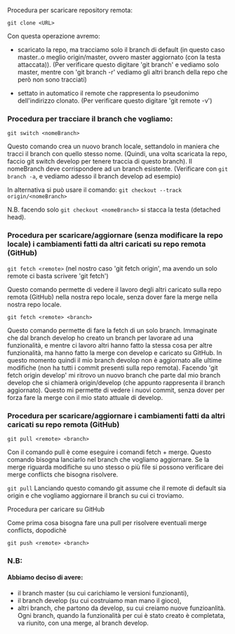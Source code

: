 Procedura per scaricare repository remota:

`git clone <URL>`

Con questa operazione avremo:

- scaricato la repo, ma tracciamo solo il branch di default (in questo caso master..o meglio origin/master, ovvero master aggiornato (con la testa attaccata)). 
(Per verificare questo digitare 'git branch' e vediamo solo master, mentre con 'git branch -r' vediamo gli altri branch della repo che però non sono tracciati)

- settato in automatico il remote che rappresenta lo pseudonimo dell'indirizzo clonato. (Per verificare questo digitare 'git remote -v')

### Procedura per tracciare il branch che vogliamo:

`git switch <nomeBranch>`
 
Questo comando crea un nuovo branch locale, settandolo in maniera che tracci il branch con quello stesso nome. (Quindi, una volta scaricata la repo, faccio git switch develop per tenere traccia di questo branch). Il nomeBranch deve corrispondere ad un branch esistente. 
(Verificare con `git branch -a`, e vediamo adesso il branch develop ad esempio)

In alternativa si può usare il comando:
`git checkout --track origin/<nomeBranch>`

N.B. facendo solo `git checkout <nomeBranch>` si stacca la testa (detached head).

### Procedura per scaricare/aggiornare (senza modificare la repo locale) i cambiamenti fatti da altri caricati su repo remota (GitHub)

`git fetch <remote>`
(nel nostro caso 'git fetch origin', ma avendo un solo remote ci basta scrivere 'git fetch')

Questo comando permette di vedere il lavoro degli altri caricato sulla repo remota (GitHub) nella nostra repo locale, senza dover fare la merge nella nostra repo locale. 

`git fetch <remote> <branch>`

Questo comando permette di fare la fetch di un solo branch. Immaginate che dal branch develop ho creato un branch per lavorare ad una funzionalità, e mentre ci lavoro altri hanno fatto la stessa cosa per altre funzionalità, ma hanno fatto la merge con develop e caricato su GitHub. In questo momento quindi il mio branch devolop non è aggiornato alle ultime modifiche (non ha tutti i commit presenti sulla repo remota).
Facendo 'git fetch origin develop' mi ritrovo un nuovo branch che parte dal mio branch develop che si chiamerà origin/develop (che appunto rappresenta il branch aggiornato). Questo mi permette di vedere i nuovi commit, senza dover per forza fare la merge con il mio stato attuale di develop.

### Procedura per scaricare/aggiornare i cambiamenti fatti da altri caricati su repo remota (GitHub)

`git pull <remote> <branch>`

Con il comando pull è come eseguire i comandi fetch + merge. 
Questo comando bisogna lanciarlo nel branch che vogliamo aggiornare.
Se la merge riguarda modifiche su uno stesso o più file si possono verificare dei merge conflicts che bisogna risolvere.

`git pull`
Lanciando questo comando git assume che il remote di default sia origin e che vogliamo aggiornare il branch su cui ci troviamo.

Procedura per caricare su GitHub

Come prima cosa bisogna fare una pull per risolvere eventuali merge conflicts, dopodichè

`git push <remote> <branch>`

### N.B:
#### Abbiamo deciso di avere:
- il branch master (su cui carichiamo le versioni funzionanti), 
- il branch develop (su cui costruiamo man mano il gioco),
- altri branch, che partono da develop, su cui creiamo nuove funzioanlità. 
Ogni branch, quando la funzionalità per cui è stato creato è completata, va riunito, con una merge, al branch develop.
